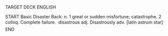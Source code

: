 TARGET DECK
ENGLISH

START
Basic
Disaster
Back: n. 1 great or sudden misfortune; catastrophe. 2 colloq. Complete failure.  disastrous adj. Disastrously adv. [latin astrum star]
END
